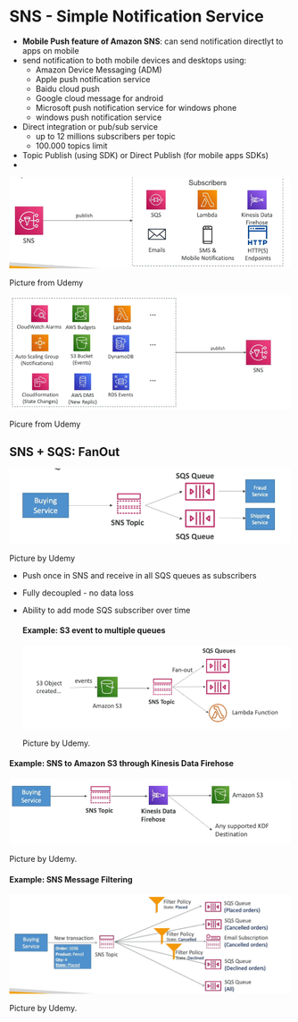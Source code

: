 # SNS - Simple Notification Service

- **Mobile Push feature of Amazon SNS**: can send notification directlyt to apps on mobile
- send notification to both mobile devices and desktops using:
  - Amazon Device Messaging (ADM)
  - Apple push notification service
  - Baidu cloud push
  - Google cloud message for android
  - Microsoft push notification service for windows phone
  - windows push notification service
- Direct integration or pub/sub service
  - up to 12 millions subscribers per topic
  - 100.000 topics limit
- Topic Publish (using SDK) or Direct Publish (for mobile apps SDKs)
- 



![image-20240217120028257](./assets/image-20240217120028257.png)

Picture from Udemy

![image-20240217120050717](./assets/image-20240217120050717.png)

Picure from Udemy





## SNS + SQS: FanOut

![image-20240217120324337](./assets/image-20240217120324337.png)

Picture by Udemy

- Push once in SNS and receive in all SQS queues as subscribers

- Fully decoupled - no data loss

- Ability to add mode SQS subscriber over time

  

  #### Example: S3 event to multiple queues

  ![image-20240217120527861](./assets/image-20240217120527861.png)

  Picture by Udemy.

  

#### Example: SNS to Amazon S3 through Kinesis Data Firehose

![image-20240217120626971](./assets/image-20240217120626971.png)

Picture by Udemy.



#### Example: SNS Message Filtering



![image-20240217120911563](./assets/image-20240217120911563.png)

Picture by Udemy.





